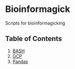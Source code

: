 # Bioinformagick
Scripts for bioinformagicking

## <a name='TOC'>Table of Contents</a>

1. [BASH](https://sean-bam.github.io/Bioinformagick/BASH)
2. [GCP](https://sean-bam.github.io/Bioinformagick/GCP)
3. [Pandas](https://sean-bam.github.io/Bioinformagick/PANDAS)
